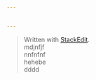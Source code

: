 ```yaml
---


---
```


<blockquote>
<p>Written with <a href="https://stackedit.io/">StackEdit</a>.<br>
mdjnfjf<br>
nnfnfnf<br>
hehebe<br>
dddd</p>
</blockquote>

